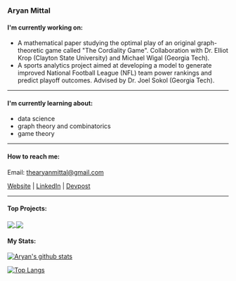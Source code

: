 ### Aryan Mittal

<!--
**thearyanmittal/thearyanmittal** is a ✨ _special_ ✨ repository because its `README.md` (this file) appears on your GitHub profile.

Here are some ideas to get you started:

- 🔭 I’m currently working on ...
- 🌱 I’m currently learning ...
- 👯 I’m looking to collaborate on ...
- 🤔 I’m looking for help with ...
- 💬 Ask me about ...
- 📫 How to reach me: ...
- 😄 Pronouns: ...
- ⚡ Fun fact: ...
-->
#### I'm currently working on:

- A mathematical paper studying the optimal play of an original graph-theoretic game called "The Cordiality Game". Collaboration with Dr. Elliot Krop (Clayton State University) and Michael Wigal (Georgia Tech).
- A sports analytics project aimed at developing a model to generate improved National Football League (NFL) team power rankings and predict playoff outcomes. Advised by Dr. Joel Sokol (Georgia Tech).

<hr>

#### I'm currently learning about:
- data science
- graph theory and combinatorics
- game theory

<hr>

#### How to reach me:
Email: thearyanmittal@gmail.com

[Website](http://www.thearyanmittal.com/) | 
[LinkedIn](https://www.linkedin.com/in/thearyanmittal/) |
[Devpost](https://devpost.com/thearyanmittal)

<hr>

#### Top Projects:

<a href="https://github.com/thearyanmittal/atl-home-rentals">
  <img align="center" src="https://github-readme-stats.vercel.app/api/pin/?username=thearyanmittal&repo=atl-home-rentals&hide_border=true&theme=github_dark" />
</a>
<a href="https://github.com/thearyanmittal/news-aggregator">
  <img align="center" src="https://github-readme-stats.vercel.app/api/pin/?username=thearyanmittal&repo=news-aggregator&hide_border=true&theme=github_dark" />
</a>

#### My Stats:

[![Aryan's github stats](https://github-readme-stats.vercel.app/api?username=thearyanmittal&include_all_commits=true&show_icons=true&hide_border=true&theme=github_dark)](https://www.linkedin.com/in/aryanmittal02/)

[![Top Langs](https://github-readme-stats.vercel.app/api/top-langs/?username=thearyanmittal&layout=compact&card_width=445&hide_border=true&theme=github_dark)](https://thearyanmittal.wixsite.com/portfolio)
